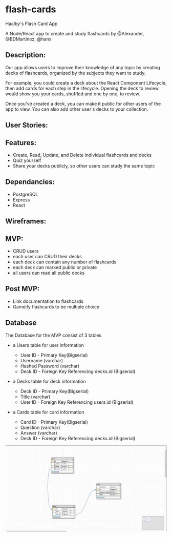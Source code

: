 # flash-cards

Haalby's Flash Card App

A Node/React app to create and study flashcards by @Alexander, @BDMartinez, @hans

## Description:

Our app allows users to improve their knowledge of any topic by creating decks of flashcards, organized by the subjects they want to study.

For example, you could create a deck about the React Component Lifecycle, then add cards for each step in the lifecycle. Opening the deck to review would show you your cards, shuffled and one by one, to review.

Once you've created a deck, you can make it public for other users of the app to view. You can also add other user's decks to your collection.

## User Stories:

## Features:

* Create, Read, Update, and Delete individual flashcards and decks
* Quiz yourself
* Share your decks publicly, so other users can study the same topic

## Dependancies:

* PostgreSQL
* Express
* React

## Wireframes:

## MVP:

* CRUD users
* each user can CRUD their decks
* each deck can contain any number of flashcards
* each deck can marked public or private
* all users can read all public decks

## Post MVP:

* Link documentation to flashcards
* Gameify flashcards to be multiple choice

## Database

The Database for the MVP consist of 3 tables

* a Users table for user information

  * User ID - Primary Key(Bigserial)
  * Username (varchar)
  * Hashed Password (varchar)
  * Deck ID - Foreign Key Referencing decks.id (Bigserial)

* a Decks table for deck information

  * Deck ID - Primary Key(Bigserial)
  * Title (varchar)
  * User ID - Foreign Key Referencing users.id (Bigserial)

* a Cards table for card information

  * Card ID - Primary Key(Bigserial)
  * Question (varchar)
  * Answer (varchar)
  * Deck ID - Foreign Key Referencing decks.id (Bigserial)

![Alt text](./assets/Project3DB.png)
